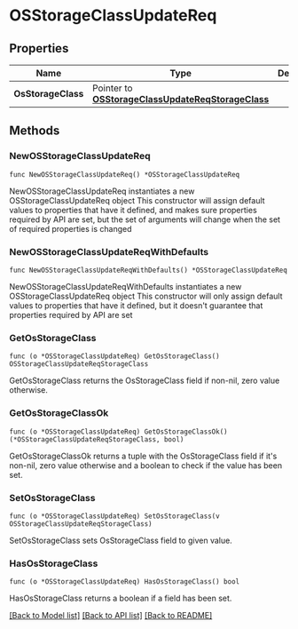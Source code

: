 # OSStorageClassUpdateReq

## Properties

Name | Type | Description | Notes
------------ | ------------- | ------------- | -------------
**OsStorageClass** | Pointer to [**OSStorageClassUpdateReqStorageClass**](OSStorageClassUpdateReqStorageClass.md) |  | [optional] 

## Methods

### NewOSStorageClassUpdateReq

`func NewOSStorageClassUpdateReq() *OSStorageClassUpdateReq`

NewOSStorageClassUpdateReq instantiates a new OSStorageClassUpdateReq object
This constructor will assign default values to properties that have it defined,
and makes sure properties required by API are set, but the set of arguments
will change when the set of required properties is changed

### NewOSStorageClassUpdateReqWithDefaults

`func NewOSStorageClassUpdateReqWithDefaults() *OSStorageClassUpdateReq`

NewOSStorageClassUpdateReqWithDefaults instantiates a new OSStorageClassUpdateReq object
This constructor will only assign default values to properties that have it defined,
but it doesn't guarantee that properties required by API are set

### GetOsStorageClass

`func (o *OSStorageClassUpdateReq) GetOsStorageClass() OSStorageClassUpdateReqStorageClass`

GetOsStorageClass returns the OsStorageClass field if non-nil, zero value otherwise.

### GetOsStorageClassOk

`func (o *OSStorageClassUpdateReq) GetOsStorageClassOk() (*OSStorageClassUpdateReqStorageClass, bool)`

GetOsStorageClassOk returns a tuple with the OsStorageClass field if it's non-nil, zero value otherwise
and a boolean to check if the value has been set.

### SetOsStorageClass

`func (o *OSStorageClassUpdateReq) SetOsStorageClass(v OSStorageClassUpdateReqStorageClass)`

SetOsStorageClass sets OsStorageClass field to given value.

### HasOsStorageClass

`func (o *OSStorageClassUpdateReq) HasOsStorageClass() bool`

HasOsStorageClass returns a boolean if a field has been set.


[[Back to Model list]](../README.md#documentation-for-models) [[Back to API list]](../README.md#documentation-for-api-endpoints) [[Back to README]](../README.md)


